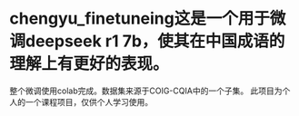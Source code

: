 # chengyu_finetuneing这是一个用于微调deepseek r1 7b，使其在中国成语的理解上有更好的表现。
整个微调使用colab完成。数据集来源于COIG-CQIA中的一个子集。
此项目为个人的一个课程项目，仅供个人学习使用。

